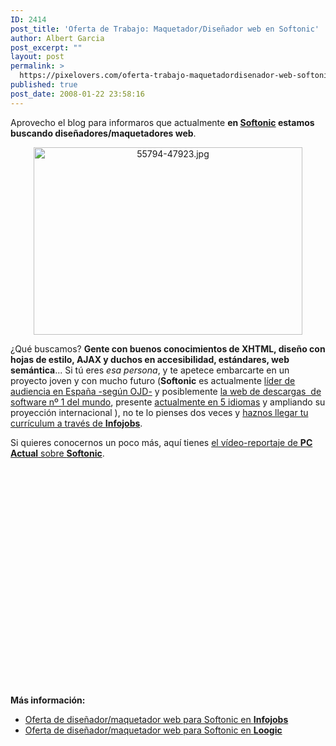 ```yaml
---
ID: 2414
post_title: 'Oferta de Trabajo: Maquetador/Diseñador web en Softonic'
author: Albert Garcia
post_excerpt: ""
layout: post
permalink: >
  https://pixelovers.com/oferta-trabajo-maquetadordisenador-web-softonic-55794/
published: true
post_date: 2008-01-22 23:58:16
---
```

Aprovecho el blog para informaros que actualmente <strong>en <a href="http://www.softonic.com">Softonic</a> estamos buscando diseñadores/maquetadores web</strong>.
<p align="center"><img class="fotobonita" title="55794-47923.jpg" src="/app/uploads/sites/7/2008/01/55794-47923.jpg" alt="55794-47923.jpg" width="430" height="300" /></p>
<p style="text-align: left;" align="center"><!--more--></p>
¿Qué buscamos? <strong>Gente con buenos conocimientos de XHTML, diseño con hojas de estilo, AJAX y duchos en accesibilidad, estándares, web semántica</strong>... Si tú eres <em>esa persona</em>, y te apetece embarcarte en un proyecto joven y con mucho futuro (<strong>Softonic</strong> es actualmente <a href="http://ojdinteractiva.ojd.es/alfabetico.php?mes_inicio=&amp;anio_inicio=&amp;titulo=&amp;url_principal=&amp;id_categoria=&amp;campo1=DESC&amp;campo2=DESC&amp;campo3=DESC&amp;campo4=DESC&amp;campo5=DESC&amp;campo6=DESC&amp;orden=uunicos">líder de audiencia en España -según OJD-</a> y posiblemente <a href="http://www.alexa.com/data/details/traffic_details/softonic.com?site0=softonic.com&amp;site1=download.com&amp;y=t&amp;z=3&amp;h=300&amp;w=610&amp;range=3m&amp;size=Medium">la web de descargas  de software nº 1 del mundo</a>, presente <a href="http://www.softonic.com/internacional">actualmente en 5 idiomas</a> y ampliando su proyección internacional ), no te lo pienses dos veces y <a href="http://barcelona.oferta.infojobs.net/maquetador-disenador-web-imprescindible-css2/of-i364263123242505985282206051654">haznos llegar tu currículum a través de <strong>Infojobs</strong></a>.

Si quieres conocernos un poco más, aquí tienes <a href="http://es.youtube.com/watch?v=nLg0AP-GdNM">el vídeo-reportaje de <strong>PC Actual</strong> sobre <strong>Softonic</strong></a>.
<p align="center"><object width="425" height="350"><param name="movie" value="http://www.youtube.com/v/nLg0AP-GdNM" /><param name="wmode" value="transparent" /><embed src="http://www.youtube.com/v/nLg0AP-GdNM" wmode="transparent" type="application/x-shockwave-flash" width="425" height="350" /></object></p>
<strong>
Más información:</strong>
<ul>
	<li><a href="http://barcelona.oferta.infojobs.net/maquetador-disenador-web-imprescindible-css2/of-i200122039990113053613008217731">Oferta de diseñador/maquetador web para Softonic en <strong>Infojobs</strong></a></li>
	<li><a href="http://jobs.loogic.com/oferta/barcelona/maquetador-disenador-web-imprescindible-css2/3YH">Oferta de diseñador/maquetador web para Softonic en <strong>Loogic</strong></a></li>
</ul>